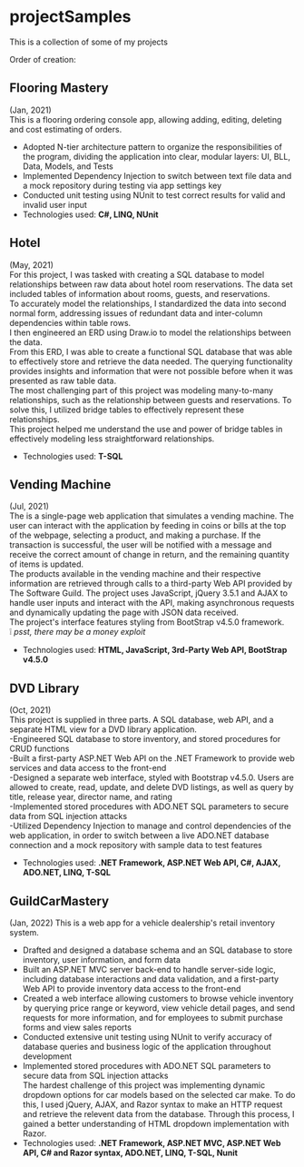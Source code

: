 # projectSamples

This is a collection of some of my projects

Order of creation: 

## Flooring Mastery 
(Jan, 2021) <br>
This is a flooring ordering console app, allowing adding, editing, deleting and cost estimating of orders.<br>
- Adopted N-tier architecture pattern to organize the responsibilities of the program, dividing the application into clear, modular layers: UI, BLL, Data, Models, and Tests<br>
- Implemented Dependency Injection to switch between text file data and a mock repository during testing via app settings key<br>
- Conducted unit testing using NUnit to test correct results for valid and invalid user input<br>
- Technologies used: **C#, LINQ, NUnit**

## Hotel 
(May, 2021)<br>
For this project, I was tasked with creating a SQL database to model relationships between raw data about hotel room reservations. The data set included tables of information about rooms, guests, and reservations.<br>
To accurately model the relationships, I standardized the data into second normal form, addressing issues of redundant data and inter-column dependencies within table rows.<br>
I then engineered an ERD using Draw.io to model the relationships between the data.<br>
From this ERD, I was able to create a functional SQL database that was able to effectively store and retrieve the data needed. The querying functionality provides insights and information that were not possible before when it was presented as raw table data.<br>
The most challenging part of this project was modeling many-to-many relationships, such as the relationship between guests and reservations. To solve this, I utilized bridge tables to effectively represent these relationships.<br>
This project helped me understand the use and power of bridge tables in effectively modeling less straightforward relationships.<br>
- Technologies used: **T-SQL**

## Vending Machine 
(Jul, 2021)<br>
The is a single-page web application that simulates a vending machine. The user can interact with the application by feeding in coins or bills at the top of the webpage, selecting a product, and making a purchase. If the transaction is successful, the user will be notified with a message and receive the correct amount of change in return, and the remaining quantity of items is updated.<br>
The products available in the vending machine and their respective information are retrieved through calls to a third-party Web API provided by The Software Guild. The project uses JavaScript, jQuery 3.5.1 and AJAX to handle user inputs and interact with the API, making asynchronous requests and dynamically updating the page with JSON data received.<br>
The project's interface features styling from BootStrap v4.5.0 framework.<br>
:grey_exclamation: *psst, there may be a money exploit*<br>
- Technologies used: **HTML, JavaScript, 3rd-Party Web API, BootStrap v4.5.0**

## DVD Library 
(Oct, 2021)<br>
This project is supplied in three parts. A SQL database, web API, and a separate HTML view for a DVD library application.<br>
-Engineered SQL database to store inventory, and stored procedures for CRUD functions<br>
-Built a first-party ASP.NET Web API on the .NET Framework to provide web services and data access to the front-end<br>
-Designed a separate web interface, styled with Bootstrap v4.5.0. Users are allowed to create, read, update, and delete DVD listings, as well as query by title, release year, director name, and rating<br>
-Implemented stored procedures with ADO.NET SQL parameters to secure data from SQL injection attacks<br>
-Utilized Dependency Injection to manage and control dependencies of the web application, in order to switch between a live ADO.NET database connection and a mock repository with sample data to test features<br>
- Technologies used: **.NET Framework, ASP.NET Web API, C#, AJAX, ADO.NET, LINQ, T-SQL**

## GuildCarMastery 
(Jan, 2022)
This is a web app for a vehicle dealership's retail inventory system.<br>
- Drafted and designed a database schema and an SQL database to store inventory, user information, and form data<br>
- Built an ASP.NET MVC server back-end to handle server-side logic, including database interactions and data validation, and a first-party Web API to provide inventory data access to the front-end<br>
- Created a web interface allowing customers to browse vehicle inventory by querying price range or keyword, view vehicle detail pages, and send requests for more information, and for employees to submit purchase forms and view sales reports<br>
- Conducted extensive unit testing using NUnit to verify accuracy of database queries and business logic of the application throughout development<br>
- Implemented stored procedures with ADO.NET SQL parameters to secure data from SQL injection attacks<br>
The hardest challenge of this project was implementing dynamic dropdown options for car models based on the selected car make. To do this, I used jQuery, AJAX, and Razor syntax to make an HTTP request and retrieve the relevent data from the database. Through this process, I gained a better understanding of HTML dropdown implementation with Razor.<br>
- Technologies used: **.NET Framework, ASP.NET MVC, ASP.NET Web API, C# and Razor syntax, ADO.NET, LINQ, T-SQL, Nunit**